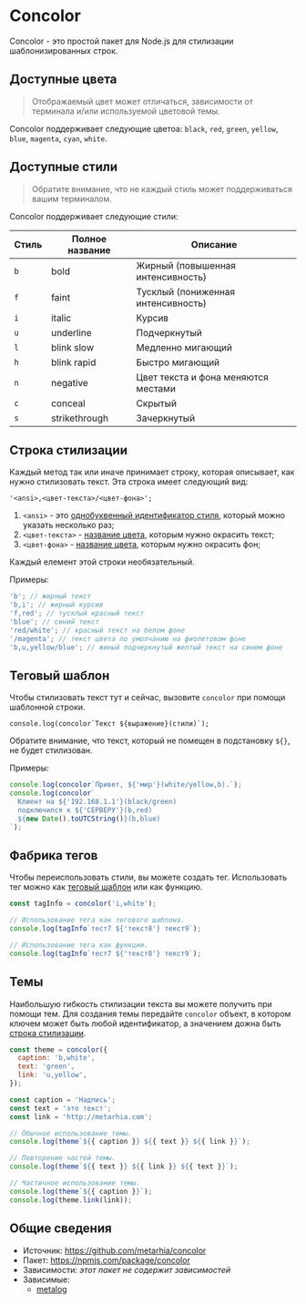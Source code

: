 # Concolor

Concolor - это простой пакет для Node.js для стилизации шаблонизированных строк.

## Доступные цвета

> Отображаемый цвет может отличаться, зависимости от терминала и/или используемой цветовой темы.

Concolor поддерживает следующие цветоа: `black`, `red`, `green`, `yellow`, `blue`, `magenta`, `cyan`, `white`.

## Доступные стили

> Обратите внимание, что не каждый стиль может поддерживаться вашим терминалом.

Concolor поддерживает следующие стили:

| Стиль | Полное название | Описание                            |
|-------|-----------------|-------------------------------------|
| `b`   | bold            | Жирный (повышенная интенсивность)   |
| `f`   | faint           | Тусклый (пониженная интенсивность)  |
| `i`   | italic          | Курсив                              |
| `u`   | underline       | Подчеркнутый                        |
| `l`   | blink slow      | Медленно мигающий                   |
| `h`   | blink rapid     | Быстро мигающий                     |
| `n`   | negative        | Цвет текста и фона меняются местами |
| `c`   | conceal         | Скрытый                             |
| `s`   | strikethrough   | Зачеркнутый                         |

## Строка стилизации

Каждый метод так или иначе принимает строку, которая описывает, как нужно стилизовать текст.
Эта строка имеет следующий вид:

```js:no-line-numbers
'<ansi>,<цвет-текста>/<цвет-фона>';
```

1. `<ansi>` - это [однобуквенный идентификатор стиля](#доступные-стили), который можно указать несколько раз;
2. `<цвет-текста>` - [название цвета](#доступные-цвета), которым нужно окрасить текст;
3. `<цвет-фона>` - [название цвета](#доступные-цвета), которым нужно окрасить фон;

Каждый елемент этой строки необязательный.

Примеры:

```js
'b'; // жирный текст
'b,i'; // жирный курсив
'f,red'; // тусклый красный текст
'blue'; // синий текст
'red/white'; // красный текст на белом фоне
'/magenta'; // текст цвета по умолчанию на фиолетовом фоне
'b,u,yellow/blue'; // жиный подчеркнутый желтый текст на синем фоне
```

## Теговый шаблон

Чтобы стилизовать текст тут и сейчас, вызовите `concolor` при помощи шаблонной строки.

```js:no-line-numbers
console.log(concolor`Текст ${выражение}(стили)`);
```

Обратите внимание, что текст, который не помещен в подстановку `${}`, не будет стилизован.

Примеры:

```js
console.log(concolor`Привет, ${'мир'}(white/yellow,b).`);
console.log(concolor`
  Клиент на ${'192.168.1.1'}(black/green)
  подключился к ${'СЕРВЕРУ'}(b,red)
  ${new Date().toUTCString()}(b,blue)
`);
```

## Фабрика тегов

Чтобы переиспользовать стили, вы можете создать тег.
Использовать тег можно как [теговый шаблон](#теговый-шаблон) или как функцию.

```js
const tagInfo = concolor('i,white');

// Использование тега как тегового шаблона.
console.log(tagInfo`тест7 ${'текст8'} текст9`);

// Использование тега как функции.
console.log(tagInfo`тест7 ${'текст8'} текст9`);
```

## Темы

Наибольшую гибкость стилизации текста вы можете получить при помощи тем.
Для создания темы передайте `concolor` объект, в котором ключем может быть любой идентификатор, а значением дожна быть [строка стилизации](#строка-стилизации).

```js
const theme = concolor({
  caption: 'b,white',
  text: 'green',
  link: 'u,yellow',
});

const caption = 'Надпись';
const text = 'это текст';
const link = 'http://metarhia.com';

// Обычное использование темы.
console.log(theme`${{ caption }} ${{ text }} ${{ link }}`);

// Повторение частей темы.
console.log(theme`${{ text }} ${{ link }} ${{ text }}`);

// Частичное использование темы.
console.log(theme`${{ caption }}`);
console.log(theme.link(link));
```

## Общие сведения

- Источник: <https://github.com/metarhia/concolor>
- Пакет: <https://npmjs.com/package/concolor>
- Зависимости: _этот пакет не содержит зависимостей_
- Зависимые:
  - [metalog](./metalog.md)
